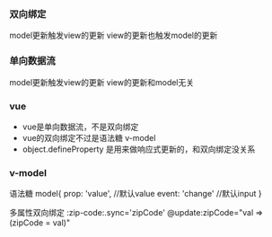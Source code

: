 ### 双向绑定 
model更新触发view的更新
view的更新也触发model的更新

### 单向数据流
model更新触发view的更新
view的更新和model无关

### vue
* vue是单向数据流，不是双向绑定
* vue的双向绑定不过是语法糖  v-model
* object.defineProperty 是用来做响应式更新的，和双向绑定没关系

### v-model

语法糖 model{
 prop: 'value', //默认value
 event: 'change' //默认input
}

多属性双向绑定
:zip-code:.sync='zipCode'
@update:zipCode="val => (zipCode = val)"